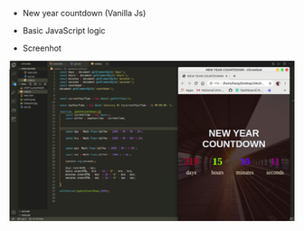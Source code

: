 - New year countdown (Vanilla Js)

- Basic JavaScript logic

- Screenhot

![](https://github.com/hassaanhameed786/Web-Developnment/blob/master/New%20Year%20Countdown/Screenshot%20from%202020-05-26%2008-49-48.png)
